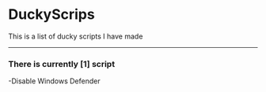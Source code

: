 # DuckyScrips
This is a list of ducky scripts I have made

---

### There is currently [1] script
-Disable Windows Defender
